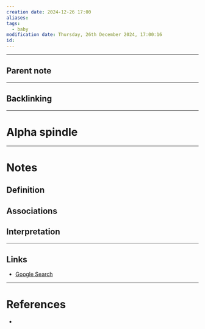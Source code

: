 ```yaml
---
creation date: 2024-12-26 17:00
aliases: 
tags:
  - baby
modification date: Thursday, 26th December 2024, 17:00:16
id:
---
```

---

## Parent note
---
## Backlinking


---
# Alpha spindle


---
# Notes

## Definition

## Associations

## Interpretation

---
## Links
- [Google Search](https://www.google.com/search?q=Alpha+spindle)

---
# References
+ 